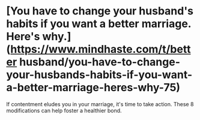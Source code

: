 
# [You have to change your husband's habits if you want a better marriage. Here's why.](https://www.mindhaste.com/t/better husband/you-have-to-change-your-husbands-habits-if-you-want-a-better-marriage-heres-why-75)

If contentment eludes you in your marriage, it's time to take action. These 8 modifications can help foster a healthier bond.
    